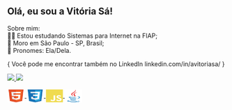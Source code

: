 ## Olá, eu sou a Vitória Sá!

Sobre mim: <br>
🧑‍🎓 Estou estudando Sistemas para Internet na FIAP; <br>
📍 Moro em São Paulo - SP, Brasil; <br>
👧 Pronomes: Ela/Dela. <br>


{ Você pode me encontrar também no LinkedIn linkedin.com/in/avitoriasa/
}

<div>
  <a href="https://github.com/avitoriasa">
  <img height="150em" src="https://github-readme-stats.vercel.app/api?username=avitoriasa&theme=github_dark_icons=true/">
  <img height="150em" src="https://github-readme-stats.vercel.app/api/top-langs/?username=avitoriasa&layout=compact&langs_count=7&theme=github_dark"/>
</div>
<div style="display: inline_block"><br>
  <img align="center" alt="Vi-HTML" height="30" width="40" src="https://raw.githubusercontent.com/devicons/devicon/master/icons/html5/html5-original.svg">
  <img align="center" alt="Vi-CSS" height="30" width="40" src="https://raw.githubusercontent.com/devicons/devicon/master/icons/css3/css3-original.svg">
  <img align="center" alt="Vi-JavaScript" height="30" width="40" src="https://raw.githubusercontent.com/devicons/devicon/master/icons/javascript/javascript-plain.svg">
  <img align="center" alt="Vi-Java" height="30" width="40" src="https://raw.githubusercontent.com/devicons/devicon/master/icons/java/java-original.svg">
</div>
  
